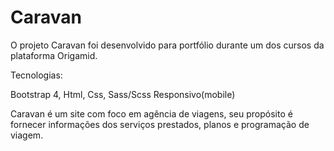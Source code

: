 # Caravan

O projeto Caravan foi desenvolvido para portfólio durante um dos cursos da plataforma Origamid.


Tecnologias:

Bootstrap 4,       Html, 
Css,                Sass/Scss
Responsivo(mobile)

 
 Caravan é um site com foco em agência de viagens, seu propósito é fornecer informações dos serviços prestados, planos e programação de viagem.
